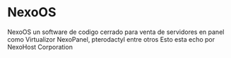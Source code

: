 # NexoOS
NexoOS un software de codigo cerrado para venta de servidores en panel como Virtualizor NexoPanel, pterodactyl entre otros
Esto esta echo por NexoHost Corporation 

